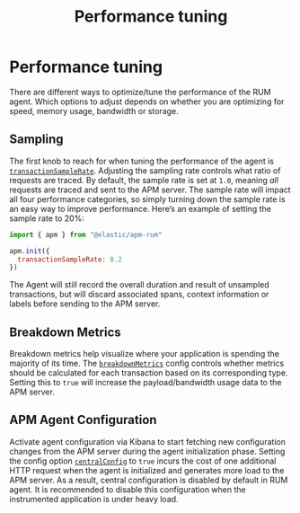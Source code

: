 ﻿---
title: Performance tuning
description: There are different ways to optimize/tune the performance of the RUM agent. Which options to adjust depends on whether you are optimizing for speed, memory...
url: https://docs-v3-preview.elastic.dev/reference/performance-tuning
products:
  - APM
  - APM Agent
  - Elastic Observability
---

# Performance tuning

There are different ways to optimize/tune the performance of the RUM agent. Which options to adjust depends on whether you are optimizing for speed, memory usage, bandwidth or storage.

## Sampling

The first knob to reach for when tuning the performance of the agent is [`transactionSampleRate`](/reference/configuration#transaction-sample-rate). Adjusting the sampling rate controls what ratio of requests are traced. By default, the sample rate is set at `1.0`, meaning *all* requests are traced and sent to the APM server.
The sample rate will impact all four performance categories, so simply turning down the sample rate is an easy way to improve performance.
Here’s an example of setting the sample rate to 20%:
```js
import { apm } from "@elastic/apm-rum"

apm.init({
  transactionSampleRate: 0.2
})
```

The Agent will still record the overall duration and result of unsampled transactions, but will discard associated spans, context information or labels before sending to the APM server.

## Breakdown Metrics

Breakdown metrics help visualize where your application is spending the majority of its time. The [`breakdownMetrics`](/reference/configuration#breakdown-metrics) config controls whether metrics should be calculated for each transaction based on its corresponding type.
Setting this to `true` will increase the payload/bandwidth usage data to the APM server.

## APM Agent Configuration

Activate agent configuration via Kibana to start fetching new configuration changes from the APM server during the agent initialization phase.
Setting the config option [`centralConfig`](/reference/configuration#central-config) to `true` incurs the cost of one additional HTTP request when the agent is initialized and generates more load to the APM server. As a result, central configuration is disabled by default in RUM agent.
It is recommended to disable this configuration when the instrumented application is under heavy load.